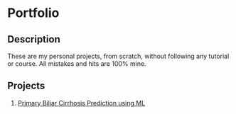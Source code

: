 # Portfolio

## Description

These are my personal projects, from scratch, without following any tutorial or course. All mistakes and hits are 100% mine.

## Projects

1. [Primary Biliar Cirrhosis Prediction using ML](cirrhosis)
